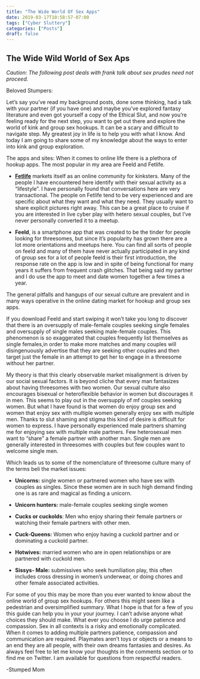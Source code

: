 ```yaml
---
title: "The Wide World Of Sex Apps"
date: 2019-03-17T10:58:57-07:00
tags: ["Cyber Sluttery"]
categories: ["Posts"]
draft: false
---
```


## The Wide Wild World of Sex Aps

_Caution: The following post deals with frank talk about sex prudes need not proceed._ 

Beloved Stumpers:

Let’s say you’ve read my background posts, done some thinking, had a talk with your partner (if you have one) and maybe you’ve explored fantasy literature and even got yourself a copy of the Ethical Slut, and now you’re feeling ready for the next step, you want to get out there and explore the world of kink and group sex hookups. It can be a scary and difficult to navigate step. My greatest joy in life is to help you with what I know. And today I am going to share some of my knowledge about the ways to enter into kink and group exploration. 

The apps and sites: When it comes to online life there is a plethora of hookup apps. The most popular in my area are Feeld and Fetlife.

* [__Fetlife__](https://fetlife.com) markets itself as an online community for kinksters. Many of the people I have encountered here identify with their sexual activity as a “lifestyle”.  I have personally found that conversations here are very transactional. The people on Fetlife tend to be very experienced and are specific about what they want and what they need. They usually want to share explicit pictures right away. This can be a great place to cruise if you are interested in live cyber play with hetero sexual couples, but I’ve never personally converted it to a meetup.

* __Feeld__, is a smartphone app that was created to be the tinder for people looking for threesomes, but since it’s popularity has grown there are a lot more orientations and meetups here. You can find all sorts of people on feeld and many of them have never actually participated in any kind of group sex for a lot of people feeld is their first introduction, the response rate on the app is low and in spite of being functional for many years it suffers from frequent crash glitches. That being said my partner and I do use the app to meet and date women together a few times a year. 

The general pitfalls and hangups of our sexual culture are prevalent and in many ways operative in the online dating market for hookup and group sex apps. 

If you download Feeld and start swiping it won’t take you long to discover that there is an oversupply of male-female couples seeking single females and oversupply of single males seeking male-female couples. This phenomenon is so exaggerated that couples frequently list themselves as single females,in order to make more matches and many couples will disingenuously advertise that they are seeking other couples and then target just the female in an attempt to get her to engage in a threesome without her partner.  

My theory is that this clearly observable market misalignment is driven by our social sexual factors.  It is beyond cliche that every man fantasizes about having threesomes with two women. Our sexual culture also encourages bisexual or heteroflexible behavior in women but discourages it in men. This seems to play out in the oversupply of mf couples seeking women. But what I have found is that women do enjoy group sex and women that enjoy sex with multiple women generally enjoy sex with multiple men. Thanks to slut shaming and stigma this kind of desire is difficult for women to express. I have personally experienced male partners shaming me for enjoying sex with multiple male partners. Few heterosexual men want to “share” a female partner with another man. Single men are generally interested in threesomes with couples but few couples want to welcome single men. 

Which leads us to some of the nomenclature of threesome culture many of the terms beli the market issues:

* __Unicorns:__ single women or partnered women who have sex with couples as singles. Since these women are in such high demand finding one is as rare and magical as finding a unicorn.

* __Unicorn hunters:__ male-female couples seeking single women

* __Cucks or cuckolds__: Men who enjoy sharing their female partners or watching their female partners with other men.

* __Cuck-Queens:__ Women who enjoy having a cuckold partner and or dominating a cuckold partner.

* __Hotwives:__ married women who are in open relationships or are partnered with cuckold men.

* __Sissys- Male:__ submissives who seek humiliation play, this often includes cross dressing in women’s underwear, or doing chores and other female associated activities.

For some of you this may be more than you ever wanted to know about the online world of group sex hookups. For others this might seem like a pedestrian and oversimplified summary. What I hope is that for a few of you this guide can help you in your your journey. I can’t advise anyone what choices they should make.  What ever you choose I do urge patience and compassion. Sex in all contexts is a risky and emotionally complicated. When it comes to adding multiple partners patience, compassion and communication are required. Playmates aren’t toys or objects or a means to an end they are all people, with their own dreams fantasies and desires. As always feel free to let me know your thoughts in the comments section or to find me on Twitter. I am available for questions from respectful readers. 

-Stumped Mom 



